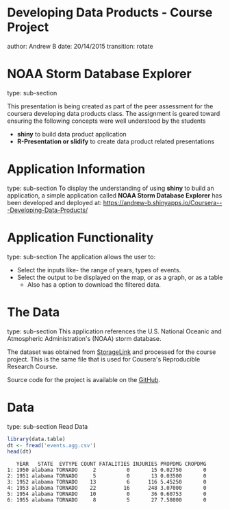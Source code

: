 Developing Data Products - Course Project
========================================================
author: Andrew B
date: 20/14/2015
transition: rotate


NOAA Storm Database Explorer
========================================================
type: sub-section

This presentation is being created as part of the peer assessment for the coursera developing data products class. The assignment is geared toward ensuring the following concepts were well understood by the students

- **shiny** to build data product application
- **R-Presentation or slidify** to create data product related presentations

Application Information
========================================================
type: sub-section
To display the understanding of using **shiny** to build an application, a simple application called **NOAA Storm Database Explorer** has been developed and deployed at: 
https://andrew-b.shinyapps.io/Coursera---Developing-Data-Products/

Application Functionality
========================================================
type: sub-section
The application allows the user to:
- Select the inputs like- the range of years, types of events. 
- Select the output to be displayed on the map, or as a graph, or as a table 
  - Also has a option to download the filtered data.

The Data
========================================================
type: sub-section
This application references the U.S. National Oceanic and Atmospheric Administration's (NOAA) storm database.

The dataset was obtained from [StorageLink](https://d396qusza40orc.cloudfront.net/repdata%2Fdata%2FStormData.csv.bz2) and processed for the course project. This is the same file that is used for Cousera's Reproducible Research Course.

Source code for the project is available on the [GitHub](https://github.com/AndrewBagley/Coursera---Developing-Data-Products).


Data
=====================
type: sub-section
Read Data

```r
library(data.table)
dt <- fread('events.agg.csv')
head(dt)
```

```
   YEAR   STATE  EVTYPE COUNT FATALITIES INJURIES PROPDMG CROPDMG
1: 1950 alabama TORNADO     2          0       15 0.02750       0
2: 1951 alabama TORNADO     5          0       13 0.03500       0
3: 1952 alabama TORNADO    13          6      116 5.45250       0
4: 1953 alabama TORNADO    22         16      248 3.07000       0
5: 1954 alabama TORNADO    10          0       36 0.60753       0
6: 1955 alabama TORNADO     8          5       27 7.58000       0
```
